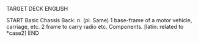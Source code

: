 TARGET DECK
ENGLISH

START
Basic
Chassis
Back: n. (pl. Same) 1 base-frame of a motor vehicle, carriage, etc. 2 frame to carry radio etc. Components. [latin: related to *case2]
END

